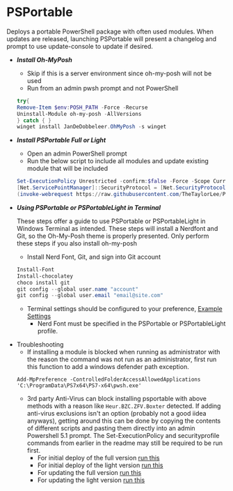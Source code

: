 # PSPortable

Deploys a portable PowerShell package with often used modules. When updates are released, launching PSPortable will present a changelog and prompt to use update-console to update if desired.

* *__Install Oh-MyPosh__*
  * Skip if this is a server environment since oh-my-posh will not be used
  * Run from an admin pwsh prompt and not PowerShell

  ```powershell
  try{
  Remove-Item $env:POSH_PATH -Force -Recurse
  Uninstall-Module oh-my-posh -AllVersions
  } catch { }
  winget install JanDeDobbeleer.OhMyPosh -s winget
  ```

* *__Install PSPortable Full or Light__*
  * Open an admin PowerShell prompt
  * Run the below script to include all modules and update existing module that will be included

  ```Powershell
  Set-ExecutionPolicy Unrestricted -confirm:$false -Force -Scope CurrentUser
  [Net.ServicePointManager]::SecurityProtocol = [Net.SecurityProtocolType]::Tls12
  (invoke-webrequest https://raw.githubusercontent.com/TheTaylorLee/PSPortable/main/Deploy-Prompter.ps1 -usebasicparsing).content | Invoke-Expression
  ```

* *__Using PSPortable or PSPortableLight in Terminal__*

    These steps offer a guide to use PSPortable or PSPortableLight in Windows Terminal as intended. These steps will install a Nerdfont and Git, so the Oh-My-Posh theme is properly presented. Only perform these steps if you also install oh-my-posh

  * Install Nerd Font, Git, and sign into Git account

  ```Powershell
  Install-Font
  Install-chocolatey
  choco install git
  git config --global user.name "account"
  git config --global user.email "email@site.com"
  ```

  * Terminal settings should be configured to your preference, [Example Settings](https://github.com/TheTaylorLee/PwshProfile/blob/main/WindowsTerminal/CustomSettings.json)
    * Nerd Font must be specified in the PSPortable or PSPortableLight profile.

- Troubleshooting
  - If installing a module is blocked when running as administrator with the reason the command was not run as an administrator, first run this function to add a windows defender path exception.
  ```pwsh
  Add-MpPreference -ControlledFolderAccessAllowedApplications 'C:\ProgramData\PS7x64\PS7-x64\pwsh.exe'
  ```
  - 3rd party Anti-Virus can block installing psportable with above methods with a reason like `Heur.BZC.ZFV.Boxter` detected. If adding anti-virus exclusions isn't an option (probably not a good iidea anyways), getting around this can be done by copying the contents of different scripts and pasting them directly into an admin Powershell 5.1 prompt. The Set-ExecutionPolicy and securityprofile commands from earlier in the readme may still be required to be run first.
    - For initial deploy of the full version [run this](https://raw.githubusercontent.com/TheTaylorLee/PSPortable/refs/heads/main/Deploy-PSPortable.ps1)
    - For initial deploy of the light version [run this](https://raw.githubusercontent.com/TheTaylorLee/PSPortable/refs/heads/main/Deploy-PSPortableLight.ps1)
    - For updating the full version [run this](https://raw.githubusercontent.com/TheTaylorLee/PSPortable/refs/heads/main/Invoke-VersionUpdate.ps1)
    - For updating the light version [run this](https://raw.githubusercontent.com/TheTaylorLee/PSPortable/refs/heads/main/Invoke-VersionUpdateLight.ps1)
